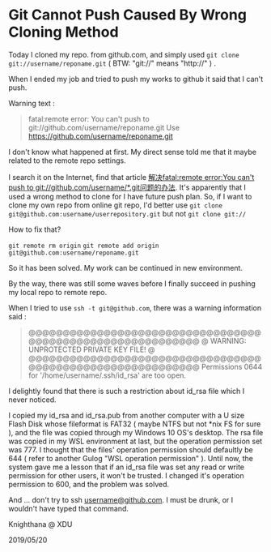 <meta http-equiv="Content-Type" content="text/html; charset=utf-8">

# Git Cannot Push Caused By Wrong Cloning Method

Today I cloned my repo. from github.com, and simply used `git clone git://username/reponame.git` ( BTW: "git://" means "http://" ) .

When I ended my job and tried to push my works to github it said that I can't push.

Warning text : 

> fatal:remote error:
> You can't push to git://github.com/username/reponame.git
> Use https://github.com/username/reponame.git

I don't know what happened at first. My direct sense told me that it maybe related to the remote repo settings.

I search it on the Internet, find that article [解决fatal:remote error:You can't push to git://github.com/username/\*.git问题的办法](https://www.jb51.net/article/98952.htm). It's apparently that I used a wrong method to clone for I have future push plan. So, if I want to clone my own repo from online git repo, I'd better use `git clone git@github.com:username/userrepository.git` but not `git clone git://`

How to fix that?

`git remote rm origin`
`git remote add origin git@github.com:username/reponame.git`

So it has been solved. My work can be continued in new environment.

By the way, there was still some waves before I finally succeed in pushing my local repo to remote repo.

When I tried to use `ssh -t git@github.com`, there was a warning information said :

> @@@@@@@@@@@@@@@@@@@@@@@@@@@@@@@@@@@@@@@@@@@@@@@@@@@@@@@@@@@
> @         WARNING: UNPROTECTED PRIVATE KEY FILE!          @
> @@@@@@@@@@@@@@@@@@@@@@@@@@@@@@@@@@@@@@@@@@@@@@@@@@@@@@@@@@@
> Permissions 0644 for '/home/username/.ssh/id\_rsa' are too open. 

I delightly found that there is such a restriction about id\_rsa file which I never noticed.

I copied my id\_rsa and id\_rsa.pub from another computer with a U size Flash Disk whose fileformat is FAT32 ( maybe NTFS but not \*nix FS for sure ), and the file was copied through my Windows 10 OS's desktop.
The rsa file was copied in my WSL environment at last, but the operation permission set was 777.
I thought that the files' operation permission should defaultly be 644 ( refer to another Gulog "WSL operation permission" ).
Until now, the system gave me a lesson that if an id\_rsa file was set any read or write permission for other users, it won't be trusted.
I changed it's operation permission to 600, and the problem was solved.

And ... don't try to ssh username@github.com. I must be drunk, or I wouldn't have typed that command.

Knighthana @ XDU

2019/05/20

